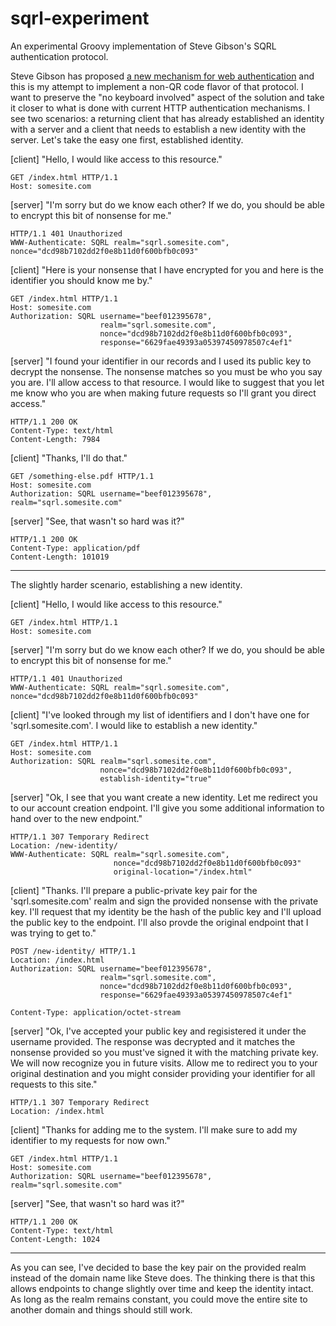sqrl-experiment
===============

An experimental Groovy implementation of Steve Gibson's SQRL authentication protocol.

Steve Gibson has proposed  [a new mechanism for web authentication](https://www.grc.com/sqrl/sqrl.htm) and this is my 
attempt to implement a non-QR code flavor of that protocol.  I want to preserve the "no keyboard involved" aspect
of the solution and take it closer to what is done with current HTTP authentication mechanisms.  I see two scenarios:
a returning client that has already established an identity with a server and a client that needs to establish a new 
identity with the server.  Let's take the easy one first, established identity.

[client] "Hello, I would like access to this resource."
        
    GET /index.html HTTP/1.1
    Host: somesite.com

[server] "I'm sorry but do we know each other?  If we do, you should be able to encrypt this bit of nonsense for me."

    HTTP/1.1 401 Unauthorized
    WWW-Authenticate: SQRL realm="sqrl.somesite.com", nonce="dcd98b7102dd2f0e8b11d0f600bfb0c093"

[client] "Here is your nonsense that I have encrypted for you and here is the identifier you should know me by."

    GET /index.html HTTP/1.1
    Host: somesite.com
    Authorization: SQRL username="beef012395678",
                        realm="sqrl.somesite.com",
                        nonce="dcd98b7102dd2f0e8b11d0f600bfb0c093",
                        response="6629fae49393a05397450978507c4ef1"

[server] "I found your identifier in our records and I used its public key to decrypt the nonsense.  The nonsense
         matches so you must be who you say you are.  I'll allow access to that resource. I would like to suggest
         that you let me know who you are when making future requests so I'll grant you direct access."

    HTTP/1.1 200 OK
    Content-Type: text/html
    Content-Length: 7984

[client] "Thanks, I'll do that."

    GET /something-else.pdf HTTP/1.1
    Host: somesite.com
    Authorization: SQRL username="beef012395678",  realm="sqrl.somesite.com"

[server] "See, that wasn't so hard was it?"

    HTTP/1.1 200 OK
    Content-Type: application/pdf
    Content-Length: 101019

----

The slightly harder scenario, establishing a new identity.

[client] "Hello, I would like access to this resource."
        
    GET /index.html HTTP/1.1
    Host: somesite.com

[server] "I'm sorry but do we know each other?  If we do, you should be able to encrypt this bit of nonsense for me."

    HTTP/1.1 401 Unauthorized
    WWW-Authenticate: SQRL realm="sqrl.somesite.com", nonce="dcd98b7102dd2f0e8b11d0f600bfb0c093"

[client] "I've looked through my list of identifiers and I don't have one for 'sqrl.somesite.com'.  I would like 
to establish a new identity."

    GET /index.html HTTP/1.1
    Host: somesite.com
    Authorization: SQRL realm="sqrl.somesite.com",
                        nonce="dcd98b7102dd2f0e8b11d0f600bfb0c093",
                        establish-identity="true"

[server] "Ok, I see that you want create a new identity.  Let me redirect you to our account creation endpoint. I'll
give you some additional information to hand over to the new endpoint."

    HTTP/1.1 307 Temporary Redirect
    Location: /new-identity/
    WWW-Authenticate: SQRL realm="sqrl.somesite.com", 
                           nonce="dcd98b7102dd2f0e8b11d0f600bfb0c093"
                           original-location="/index.html"

[client] "Thanks.  I'll prepare a public-private key pair for the 'sqrl.somesite.com' realm and sign the provided
nonsense with the private key.  I'll request that my identity be the hash of the public key and I'll upload the public
key to the endpoint. I'll also provde the original endpoint that I was trying to get to."

    POST /new-identity/ HTTP/1.1
    Location: /index.html
    Authorization: SQRL username="beef012395678",
                        realm="sqrl.somesite.com",
                        nonce="dcd98b7102dd2f0e8b11d0f600bfb0c093",
                        response="6629fae49393a05397450978507c4ef1"
                           
    Content-Type: application/octet-stream

[server] "Ok, I've accepted your public key and regisistered it under the username provided.  The response was
decrypted and it matches the nonsense provided so you must've signed it with the matching private key.  We will now
recognize you in future visits.  Allow me to redirect you to your original destination and you might consider
providing your identifier for all requests to this site."

    HTTP/1.1 307 Temporary Redirect
    Location: /index.html
    
[client] "Thanks for adding me to the system.  I'll make sure to add my identifier to my requests for now own."
    
    GET /index.html HTTP/1.1
    Host: somesite.com
    Authorization: SQRL username="beef012395678",  realm="sqrl.somesite.com"

[server] "See, that wasn't so hard was it?"

    HTTP/1.1 200 OK
    Content-Type: text/html
    Content-Length: 1024

----

As you can see, I've decided to base the key pair on the provided realm instead of the domain name like Steve does.  The 
thinking there is that this allows endpoints to change slightly over time and keep the identity intact. As long as
the realm remains constant, you could move the entire site to another domain and things should still work.
